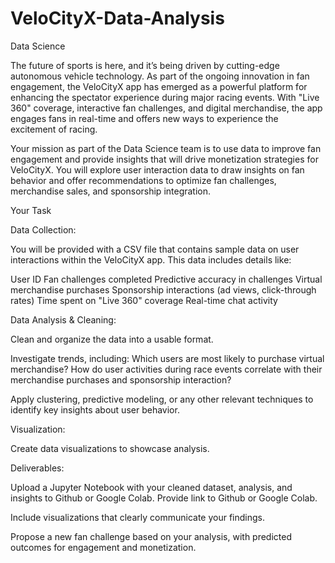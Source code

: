 # VeloCityX-Data-Analysis

Data Science  

The future of sports is here, and it’s being driven by cutting-edge autonomous vehicle technology. As part of the ongoing innovation in fan engagement, the VeloCityX app has emerged as a powerful platform for enhancing the spectator experience during major racing events. With "Live 360" coverage, interactive fan challenges, and digital merchandise, the app engages fans in real-time and offers new ways to experience the excitement of racing. 

Your mission as part of the Data Science team is to use data to improve fan engagement and provide insights that will drive monetization strategies for VeloCityX. You will explore user interaction data to draw insights on fan behavior and offer recommendations to optimize fan challenges, merchandise sales, and sponsorship integration. 

Your Task 

Data Collection: 

You will be provided with a CSV file that contains sample data on user interactions within the VeloCityX app. This data includes details like: 

User ID
Fan challenges completed 
Predictive accuracy in challenges 
Virtual merchandise purchases 
Sponsorship interactions (ad views, click-through rates) 
Time spent on "Live 360" coverage 
Real-time chat activity 


Data Analysis & Cleaning: 

Clean and organize the data into a usable format. 

Investigate trends, including: Which users are most likely to purchase virtual merchandise? How do user activities during race events correlate with their merchandise purchases and sponsorship interaction? 

Apply clustering, predictive modeling, or any other relevant techniques to identify key insights about user behavior. 

Visualization: 

Create data visualizations to showcase analysis. 

Deliverables: 

Upload a Jupyter Notebook with your cleaned dataset, analysis, and insights to Github or Google Colab. Provide link to Github or Google Colab. 

Include visualizations that clearly communicate your findings. 

Propose a new fan challenge based on your analysis, with predicted outcomes for engagement and monetization. 
